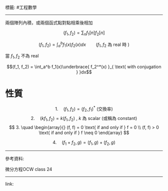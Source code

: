 標籤: #工程數學 

---

兩個陣列內積，或兩個函式點對點相乘後相加

$$(f_1, f_2) = \sum_n f_1[n]f_2[n]$$

$$(f_1, f_2) = \int_a^b f_1(x)f_2(x)dx \qquad (f_1, f_2 \text{ 為 real 時 })$$

當 $f_1, f_2$ 不為 real

$$(f_1, f_2) = \int_a^b f_1(x)\underbrace{ f_2^*(x) }_{ \text{ with conjugation } }dx$$

# 性質

$$1. \quad (f_1, f_2) = (f_2, f_1)^* \text{ (交換率) }$$
$$2. \quad (kf_1, f_2) = k(f_1, f_2)\text{ , } k \text{ 為 scalar (或稱為 constant) }$$
$$
3. \quad 
\begin{array}{}
(f, f) = 0 \text{ if and only if } f = 0 \\
(f, f) > 0 \text{ if and only if } f \neq 0
\end{array}
$$

$$4. \quad (f_1 + f_2, g) = (f_1, g) + (f_2, g)$$

---

參考資料:

微分方程OCW class 24

---

link:

